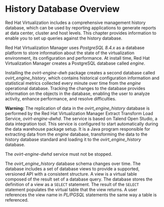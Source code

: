 # History Database Overview

Red Hat Virtualization includes a comprehensive management history database, which can be used by reporting applications to generate reports at data center, cluster and host levels. This chapter provides information to enable you to set up queries against the history database.

Red Hat Virtualization Manager uses *PostgreSQL 8.4.x* as a database platform to store information about the state of the virtualization environment, its configuration and performance. At install time, Red Hat Virtualization Manager creates a PostgreSQL database called *engine*.

Installing the *ovirt-engine-dwh* package creates a second database called *ovirt_engine_history*, which contains historical configuration information and statistical metrics collected every minute over time from the *engine* operational database. Tracking the changes to the database provides information on the objects in the database, enabling the user to analyze activity, enhance performance, and resolve difficulties.

**Warning:** The replication of data in the *ovirt_engine_history* database is performed by the Red Hat Virtualization Manager Extract Transform Load Service, *ovirt-engine-dwhd*. The service is based on Talend Open Studio, a data integration tool. This service is configured to start automatically during the data warehouse package setup. It is a Java program responsible for extracting data from the *engine* database, transforming the data to the history database standard and loading it to the *ovirt_engine_history* database.

The *ovirt-engine-dwhd* service must not be stopped.

The *ovirt_engine_history* database schema changes over time. The database includes a set of database views to provide a supported, versioned API with a consistent structure. A view is a virtual table composed of the result set of a database query. The database stores the definition of a view as a `SELECT` statement. The result of the `SELECT` statement populates the virtual table that the view returns. A user references the view name in *PL/PGSQL* statements the same way a table is referenced.

